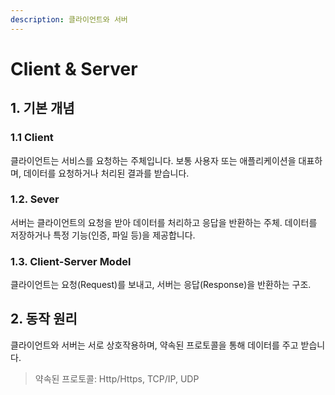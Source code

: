 ```yaml
---
description: 클라이언트와 서버
---
```


# Client & Server

## 1. 기본 개념

### 1.1 Client

클라이언트는 서비스를 요청하는 주체입니다. 보통 사용자 또는 애플리케이션을 대표하며, 데이터를 요청하거나 처리된 결과를 받습니다.

### 1.2. Sever

서버는 클라이언트의 요청을 받아 데이터를 처리하고 응답을 반환하는 주체. 데이터를 저장하거나 특정 기능(인증, 파일 등)을 제공합니다.

### 1.3. Client-Server Model

클라이언트는 요청(Request)를 보내고, 서버는 응답(Response)을 반환하는 구조.



## 2. 동작 원리

클라이언트와 서버는 서로 상호작용하며, 약속된 프로토콜을 통해 데이터를 주고 받습니다.

> 약속된 프로토콜: Http/Https, TCP/IP, UDP

